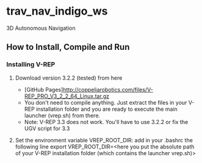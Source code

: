 # trav_nav_indigo_ws
3D Autonomous Navigation 

## How to Install, Compile and Run

### Installing V-REP

1. Download version 3.2.2 (tested) from here 
    * [GitHub Pages]http://coppeliarobotics.com/files/V-REP_PRO_V3_2_2_64_Linux.tar.gz 
    * You don't need to compile anything. Just extract the files in your V-REP installation folder and you are ready to execute the main launcher (vrep.sh) from there. 
    * Note: V-REP 3.3 does not work. You'll have to use 3.2.2 or fix the UGV script for 3.3

2. Set the environment variable VREP_ROOT_DIR: 
    add in your .bashrc the following line
    export VREP_ROOT_DIR=<here you put the absolute path of your V-REP installation folder (which contains the launcher vrep.sh)>

